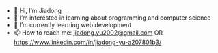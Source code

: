 - 👋 Hi, I’m Jiadong
- 👀 I’m interested in learning about programming and computer science
- 🌱 I’m currently learning web development
- 📫 How to reach me: jiadong.yu2002@gmail.com OR https://www.linkedin.com/in/jiadong-yu-a207801b3/

<!---
JiadongYu/JiadongYu is a ✨ special ✨ repository because its `README.md` (this file) appears on your GitHub profile.
You can click the Preview link to take a look at your changes.
--->
